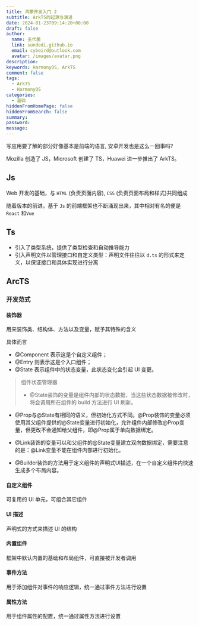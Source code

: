 ```yaml
---
title: 鸿蒙开发入门 2
subtitle: ArkTS的起源与演进
date: 2024-01-23T09:14:20+08:00
draft: false
author:
  name: 圣代菌
  link: sundedi.github.io
  email: cybeird@outlook.com
  avatar: /images/avatar.png
description: 
keywords: HarmonyOS, ArkTS
comment: false
tags:
  - ArkTS
  - HarmonyOS
categories:
  - 基础
hiddenFromHomePage: false
hiddenFromSearch: false
summary: 
password: 
message:
---
```

写应用要了解的部分好像基本是前端的语言, 安卓开发也是这么一回事吗?
<!--more-->
Mozilla 创造了 JS，Microsoft 创建了 TS，Huawei 进一步推出了 ArkTS。

## Js

Web 开发的基础，与 `HTML` (负责页面内容), `CSS` (负责页面布局和样式)共同组成

随着版本的前进，基于 `Js` 的前端框架也不断涌现出来，其中相对有名的便是 `React` 和`Vue`
## Ts

* 引入了类型系统，提供了类型检查和自动推导能力
* 引入声明文件以管理接口和自定义类型：声明文件往往以 `d.ts` 的形式来定义，以保证接口和具体实现进行分离

## ArcTS

### 开发范式

#### 装饰器
用来装饰类、结构体、方法以及变量，赋予其特殊的含义

具体而言
* @Component 表示这是个自定义组件；
* @Entry 则表示这是个入口组件； 
* @State 表示组件中的状态变量，此状态变化会引起 UI 变更。

> 组件状态管理器
> - @State装饰的变量是组件内部的状态数据，当这些状态数据被修改时，将会调用所在组件的 build 方法进行 UI 刷新。
    
- @Prop与@State有相同的语义，但初始化方式不同。@Prop装饰的变量必须使用其父组件提供的@State变量进行初始化，允许组件内部修改@Prop变量，但更改不会通知给父组件，即@Prop属于单向数据绑定。
    
- @Link装饰的变量可以和父组件的@State变量建立双向数据绑定，需要注意的是：@Link变量不能在组件内部进行初始化。
    
- @Builder装饰的方法用于定义组件的声明式UI描述，在一个自定义组件内快速生成多个布局内容。
#### 自定义组件

可复用的 UI 单元，可组合其它组件
#### UI 描述

声明式的方式来描述 UI 的结构
#### 内置组件

框架中默认内置的基础和布局组件，可直接被开发者调用
#### 事件方法

用于添加组件对事件的响应逻辑，统一通过事件方法进行设置
#### 属性方法

用于组件属性的配置，统一通过属性方法进行设置
